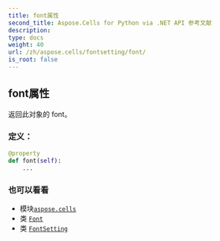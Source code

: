 ```yaml
---
title: font属性
second_title: Aspose.Cells for Python via .NET API 参考文献
description:
type: docs
weight: 40
url: /zh/aspose.cells/fontsetting/font/
is_root: false
---
```

## font属性

返回此对象的 font。
### 定义：
```python
@property
def font(self):
    ...
```

### 也可以看看
* 模块[`aspose.cells`](../../)
* 类 [`Font`](/cells/python-net/zh/aspose.cells/font)
* 类 [`FontSetting`](/cells/python-net/zh/aspose.cells/fontsetting)
